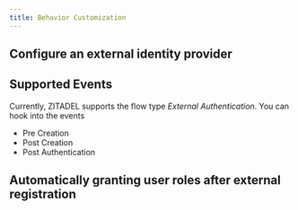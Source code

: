 ```yaml
---
title: Behavior Customization
---
```


## Configure an external identity provider



## Supported Events
Currently, ZITADEL supports the flow type *External Authentication*. You can hook into the events
* Pre Creation
* Post Creation
* Post Authentication




## Automatically granting user roles after external registration
